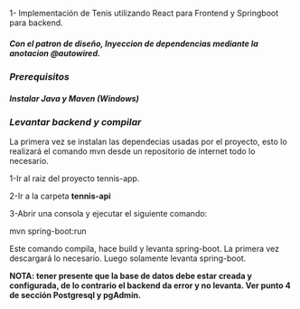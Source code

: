 1- Implementación  de Tenis  utilizando React para Frontend y Springboot para backend.
#####  Con el patron de diseño, Inyeccion de dependencias mediante la anotacion @autowired.


### *Prerequisitos*
##### Instalar Java y Maven (Windows)
### *Levantar backend y compilar*

La primera vez se instalan las dependecias usadas por el proyecto, esto lo realizará el comando mvn desde un repositorio de internet todo lo necesario.

1-Ir al raiz del proyecto tennis-app.

2-Ir a la carpeta **tennis-api**

3-Abrir una consola y ejecutar el siguiente comando:

mvn spring-boot:run

Este comando compila, hace build y levanta spring-boot. La primera vez descargará lo necesario. Luego solamente levanta spring-boot.

**NOTA: tener presente que la base de datos debe estar creada y configurada, de lo contrario el backend da error y no levanta. Ver punto 4 de sección Postgresql y pgAdmin.**






